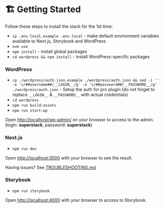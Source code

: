 # 🏗 Getting Started

Follow these steps to install the stack for the 1st time:

-   `cp .env.local.example .env.local` - make default environment variables available to Next.js, Storybook and WordPress
-   `nvm use`
-   `npm install` - install global packages
-   `cd wordpress && npm install` - install WordPress-specific packages

### WordPress

-   `cp ./wordpress/auth.json.example ./wordpress/auth.json && sed -i '' -e 's/##username##/__LOGIN__/g' -e 's/##password##/__PASSWORD__/g' ./wordpress/auth.json` - Setup the auth for pro plugin (do not forget to replace `__LOGIN__` & `__PASSWORD__` with actual credentials)
-   `cd wordpress`
-   `npm run build:assets`
-   `npm run start:wp`

Open [http://localhost/wp-admin/](http://localhost/wp-admin/) on your browser to access to the admin. (login: **superstack**, password: **superstack**)

### Next.js

-   `npm run dev`

Open [http://localhost:3000](http://localhost:3000) with your browser to see the result.

Having issues? See [TROUBLESHOOTING.md](../TROUBLESHOOTING.md)

### Storybook

-   `npm run storybook`

Open [http://localhost:4000](http://localhost:4000) with your browser to access to Storybook.

